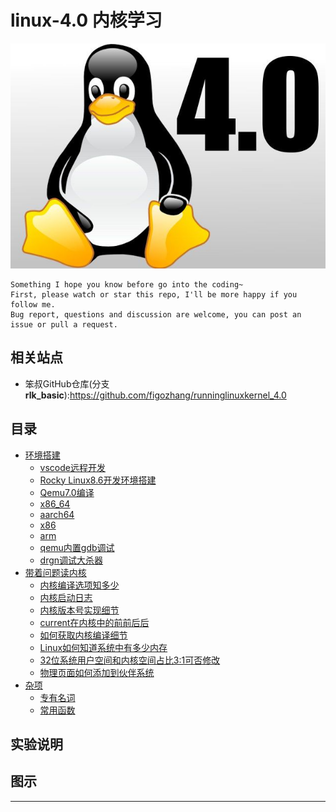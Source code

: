 # linux-4.0 内核学习

![20220715_204825_52](image/20220715_204825_52.png)

```
Something I hope you know before go into the coding~
First, please watch or star this repo, I'll be more happy if you follow me.
Bug report, questions and discussion are welcome, you can post an issue or pull a request.
```

## 相关站点

* 笨叔GitHub仓库(分支**rlk_basic**):<https://github.com/figozhang/runninglinuxkernel_4.0>

## 目录

* [环境搭建](docs/环境搭建.md)
    * [vscode远程开发](docs/环境搭建/vscode远程开发.md)
    * [Rocky Linux8.6开发环境搭建](docs/环境搭建/Rocky_Linux8.6开发环境搭建.md)
    * [Qemu7.0编译](docs/环境搭建/Qemu7.0编译.md)
    * [x86_64](docs/环境搭建/x86_64.md)
    * [aarch64](docs/环境搭建/aarch64.md)
    * [x86](docs/环境搭建/x86.md)
    * [arm](docs/环境搭建/arm.md)
    * [qemu内置gdb调试](docs/环境搭建/qemu内置gdb调试.md)
    * [drgn调试大杀器](docs/环境搭建/drgn调试大杀器.md)
* [带着问题读内核](docs/带着问题读内核.md)
    * [内核编译选项知多少](docs/带着问题读内核/内核编译选项知多少.md)
    * [内核启动日志](docs/带着问题读内核/内核启动日志.md)
    * [内核版本号实现细节](docs/带着问题读内核/内核版本号实现细节.md)
    * [current在内核中的前前后后](docs/带着问题读内核/current在内核中的前前后后.md)
    * [如何获取内核编译细节](docs/带着问题读内核/如何获取内核编译细节.md)
    * [Linux如何知道系统中有多少内存](docs/带着问题读内核/Linux如何知道系统中有多少内存.md)
    * [32位系统用户空间和内核空间占比3:1可否修改](docs/带着问题读内核/32位系统用户空间和内核空间占比3_1可否修改.md)
    * [物理页面如何添加到伙伴系统](docs/带着问题读内核/物理页面如何添加到伙伴系统.md)
* [杂项](docs/杂项.md)
    * [专有名词](docs/杂项/专有名词.md)
    * [常用函数](docs/杂项/常用函数.md)



## 实验说明




## 图示


















----
